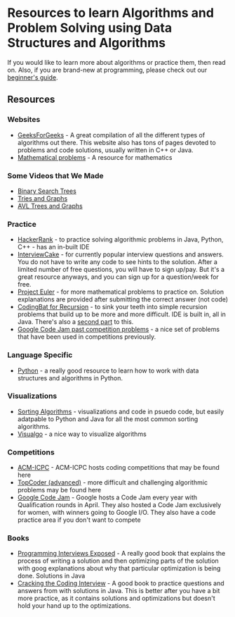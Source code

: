 # Resources to learn Algorithms and Problem Solving using Data Structures and Algorithms

 If you would like to learn more about algorithms or practice them, then read on. Also, if you are brand-new at programming, please check out our [beginner's guide](first_timers_guide.md). 

## Resources

### Websites

* [GeeksForGeeks](http://www.geeksforgeeks.org/fundamentals-of-algorithms/) - A great compilation of all the different types of algorithms out there. This website also has tons of pages devoted to problems and code solutions, usually written in C++ or Java.
* [Mathematical problems](http://mathforum.org/dr.math/faq/) - A resource for mathematics


### Some Videos that We Made
* [Binary Search Trees](https://www.youtube.com/watch?v=ov2LTtBtTko)
* [Tries and Graphs](https://www.youtube.com/watch?v=_kKDHW1JKsc)
* [AVL Trees and Graphs](https://www.youtube.com/watch?v=_kKDHW1JKsc)


### Practice 
* [HackerRank](https://www.hackerrank.com/) - to practice solving algorithmic problems in Java, Python, C++ - has an in-built IDE
* [InterviewCake](https://www.interviewcake.com/) - for currently popular interview questions and answers. You do not have to write any code to see hints to the solution. After a limited number of free questions, you will have to sign up/pay. But it's a great resource anyways, and you can sign up for a question/week for free.
* [Project Euler](https://projecteuler.net/problems) - for more mathematical problems to practice on. Solution explanations are provided after submitting the correct answer (not code)
* [CodingBat for Recursion](http://codingbat.com/java/Recursion-1) - to sink your teeth into simple recursion problems that build up to be more and more difficult. IDE is built in, all in Java. There's also a [second part](http://codingbat.com/java/Recursion-2) to this.
* [Google Code Jam past competition problems](https://code.google.com/codejam/contest/9214486/dashboard) - a nice set of problems that have been used in competitions previously. 


### Language Specific
* [Python](http://interactivepython.org/runestone/static/pythonds/index.html) - a really good resource to learn how to work with data structures and algorithms in Python.


### Visualizations
* [Sorting Algorithms](http://www.sorting-algorithms.com/) - visualizations and code in psuedo code, but easily adatpable to Python and Java for all the most common sorting algorithms.
* [Visualgo](http://visualgo.net/list.html) - a nice way to visualize algorithms


### Competitions
* [ACM-ICPC](http://acm.timus.ru/problemset.aspx) - ACM-ICPC hosts coding competitions that may be found here
* [TopCoder (advanced)](http://www.topcoder.com/) - more difficult and challenging algorithmic problems may be found here
* [Google Code Jam](https://code.google.com/codejam) - Google hosts a Code Jam every year with Qualification rounds in April. They also hosted a Code Jam exclusively for women, with winners going to Google I/O. They also have a code practice area if you don't want to compete

### Books
* [Programming Interviews Exposed](http://www.amazon.com/Programming-Interviews-Exposed-Secrets-Landing/dp/1118261364) - A really good book that explains the process of writing a solution and then optimizing parts of the solution with goog explanations about why that particular optimization is being done. Solutions in Java
* [Cracking the Coding Interview](http://www.amazon.com/Cracking-Coding-Interview-6th-Programming/dp/0984782850/) - A good book to practice questions and answers from with solutions in Java. This is better after you have a bit more practice, as it contains solutions and optimizations but doesn't hold your hand up to the optimizations.
